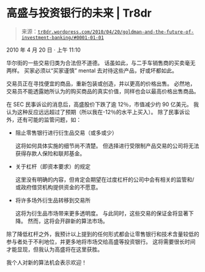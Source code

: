 <!--yml

分类：未分类

日期：2024 年 05 月 18 日 15:33:18

-->

# 高盛与投资银行的未来 | Tr8dr

> 来源：[`tr8dr.wordpress.com/2010/04/20/goldman-and-the-future-of-investment-banking/#0001-01-01`](https://tr8dr.wordpress.com/2010/04/20/goldman-and-the-future-of-investment-banking/#0001-01-01)

2010 年 4 月 20 日 · 上午 11:10

华尔街的一些交易归类为合法但不道德。 话虽如此，与二手车销售商的买卖毫无两样。 买家必须以“买家谨慎” mental 去对待这些产品，好或坏都如此。

交易员正在寻找便宜的商品，重新包装或创造，并以更高的价格出售。 必然地，交易员不能透露她所认为的购买商品的真实价值，同样也会以最高价格出售商品。

在 SEC 民事诉讼的消息后，高盛股价下跌了逾 12％，市值减少约 90 亿美元。 我认为这种反应远远超过了预期（所以我在-12％的水平上买入）。 除了民事诉讼外，还有可能的监管问题，如：

+   阻止零售银行进行衍生品交易（或多或少）

    这将如何具体实施的细节尚不清楚。 但选择进行受限制产品交易的公司将无法获得存款人保险和联邦基金。

+   关于杠杆（即资本要求）的规定

    这里没有明确的内容，但肯定会期望在过度杠杆的公司中会有相关的监管和/或政府借贷机构提供资金的不愿意。

+   将许多场外衍生品转移到交易所

    这将为衍生品市场带来更多透明度。 与此同时，这些交易的保证金将显著下降。 然而，这将会开辟新的算法市场。

除了降低杠杆之外，我预计以上提到的任何形式都会让零售银行和技术含量较低的参与者处于不利地位，并更多地将市场交给高盛等投资银行。 这将需要很长时间才能显现，但我认为高盛将在这里获胜。

我个人对新的算法机会表示欢迎！
